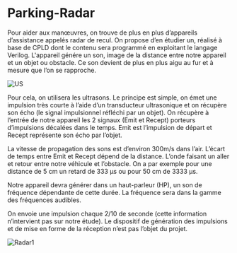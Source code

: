 # Parking-Radar
Pour aider aux manœuvres, on trouve de plus en plus d’appareils d’assistance appelés radar de recul. On propose d’en étudier un, réalisé à base de CPLD dont le contenu sera programmé en exploitant le langage Verilog. L'appareil génére un son, image de la distance entre notre appareil et un objet ou obstacle. Ce son devient de plus en plus aigu au fur et à mesure que l’on se rapproche.


![US](https://user-images.githubusercontent.com/71197125/137821730-2dea8890-7f1e-47d4-8d5d-42df353e2ec7.jpg)


Pour cela, on utilisera les ultrasons. Le principe est simple, on émet une impulsion très courte à l’aide d’un transducteur ultrasonique et on récupère son écho (le signal impulsionnel réfléchi par un objet). On récupère à l’entrée de notre appareil les 2 signaux (Emit et Recept) porteurs d’impulsions décalées dans le temps. Emit est l’impulsion de départ et Recept représente son écho par l’objet.

La vitesse de propagation des sons est d’environ 300m/s dans l’air. L’écart de temps entre Emit et Recept dépend de la distance. L’onde faisant un aller et retour entre notre véhicule et l’obstacle. On a par exemple pour une distance de 5 cm un retard de 333 µs ou pour 50 cm de 3333 µs.

Notre appareil devra générer dans un haut-parleur (HP), un son de fréquence dépendante de cette durée. La fréquence sera dans la gamme des fréquences audibles.

On envoie une impulsion chaque 2/10 de seconde (cette information n’intervient pas sur notre étude). Le dispositif de génération des impulsions et de mise en forme de la réception n’est pas l’objet du projet.

![Radar1](https://user-images.githubusercontent.com/71197125/137821822-1ed29305-9460-4ca5-b329-a3acad54f0fd.jpg)
